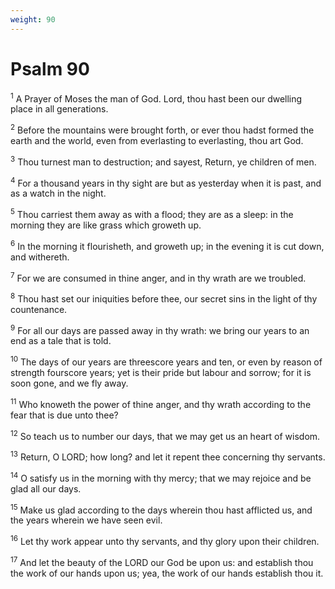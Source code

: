 ```yaml
---
weight: 90
---
```


# Psalm 90

<sup>1</sup> A Prayer of Moses the man of God. Lord, thou hast been our dwelling place in all generations. 

<sup>2</sup> Before the mountains were brought forth, or ever thou hadst formed the earth and the world, even from everlasting to everlasting, thou art God. 

<sup>3</sup> Thou turnest man to destruction; and sayest, Return, ye children of men. 

<sup>4</sup> For a thousand years in thy sight are but as yesterday when it is past, and as a watch in the night. 

<sup>5</sup> Thou carriest them away as with a flood; they are as a sleep: in the morning they are like grass which groweth up. 

<sup>6</sup> In the morning it flourisheth, and groweth up; in the evening it is cut down, and withereth. 

<sup>7</sup> For we are consumed in thine anger, and in thy wrath are we troubled. 

<sup>8</sup> Thou hast set our iniquities before thee, our secret sins in the light of thy countenance. 

<sup>9</sup> For all our days are passed away in thy wrath: we bring our years to an end as a tale that is told. 

<sup>10</sup> The days of our years are threescore years and ten, or even by reason of strength fourscore years; yet is their pride but labour and sorrow; for it is soon gone, and we fly away. 

<sup>11</sup> Who knoweth the power of thine anger, and thy wrath according to the fear that is due unto thee? 

<sup>12</sup> So teach us to number our days, that we may get us an heart of wisdom. 

<sup>13</sup> Return, O LORD; how long? and let it repent thee concerning thy servants. 

<sup>14</sup> O satisfy us in the morning with thy mercy; that we may rejoice and be glad all our days. 

<sup>15</sup> Make us glad according to the days wherein thou hast afflicted us, and the years wherein we have seen evil. 

<sup>16</sup> Let thy work appear unto thy servants, and thy glory upon their children. 

<sup>17</sup> And let the beauty of the LORD our God be upon us: and establish thou the work of our hands upon us; yea, the work of our hands establish thou it. 


